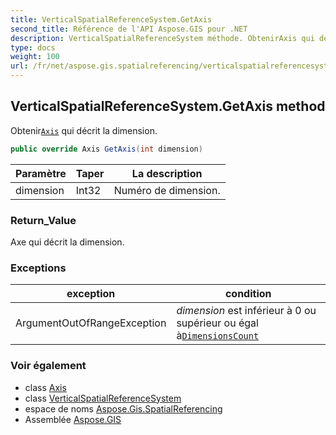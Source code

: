 ```yaml
---
title: VerticalSpatialReferenceSystem.GetAxis
second_title: Référence de l'API Aspose.GIS pour .NET
description: VerticalSpatialReferenceSystem méthode. ObtenirAxis qui décrit la dimension.
type: docs
weight: 100
url: /fr/net/aspose.gis.spatialreferencing/verticalspatialreferencesystem/getaxis/
---
```

## VerticalSpatialReferenceSystem.GetAxis method

Obtenir[`Axis`](../../axis/) qui décrit la dimension.

```csharp
public override Axis GetAxis(int dimension)
```

| Paramètre | Taper | La description |
| --- | --- | --- |
| dimension | Int32 | Numéro de dimension. |

### Return_Value

Axe qui décrit la dimension.

### Exceptions

| exception | condition |
| --- | --- |
| ArgumentOutOfRangeException | *dimension* est inférieur à 0 ou supérieur ou égal à[`DimensionsCount`](../dimensionscount/) |

### Voir également

* class [Axis](../../axis/)
* class [VerticalSpatialReferenceSystem](../)
* espace de noms [Aspose.Gis.SpatialReferencing](../../verticalspatialreferencesystem/)
* Assemblée [Aspose.GIS](../../../)


